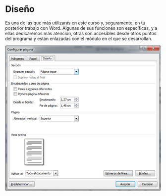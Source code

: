 # Diseño

Es una de las que más utilizarás en este curso y, seguramente, en tu posterior trabajo con Word. Algunas de sus funciones son específicas, y a ellas dedicaremos más atención, otras son accesibles desde otros puntos del programa y están enlazadas con el módulo en el que se desarrollan.


![1.13. Opciones de Diseño de página en Word 2007. Captura propia.](img/1Imagen_11.jpg)


